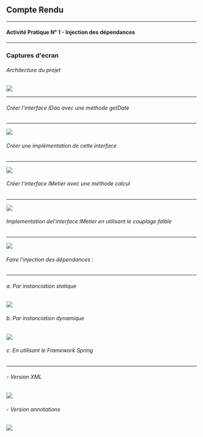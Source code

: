 <h2>Compte Rendu </h2>
<hr>
<h4>Activité Pratique N° 1 - Injection des dépendances</h4>
<hr >
<h3>Captures d'ecran</h3>


<h6> Architecture du projet </h6>
<img src="Captures/capture1.png">
<hr>

<h6>  Créer l'interface IDao avec une méthode getDate </h6>
<hr>
<img src="Captures/img.png">

<h6>  Créer une implémentation de cette interface  </h6>
<hr>
<img src="Captures/img_1.png">
<h6>  Créer l'interface IMetier avec une méthode calcul  </h6>
<hr>
<img src="Captures/img_2.png">
<h6>Implementation del'interface IMetier en utilisant le couplage faible</h6>
<hr>
<img src="Captures/img_3.png">
<h6>  Faire l'injection des dépendances :  </h6>
<hr>
<h6>  a. Par instanciation statique </h6>
<img src="Captures/img_4.png">

<h6>  b. Par instanciation dynamique </h6>
<img src="Captures/img_5.png">
<h6>  c. En utilisant le Framework Spring  </h6>
<hr >
 <h6>- Version XML</h6>
<img src="Captures/img_7.png">
<h6>- Version annotations</h6> 
<img src="Captures/img_6.png">